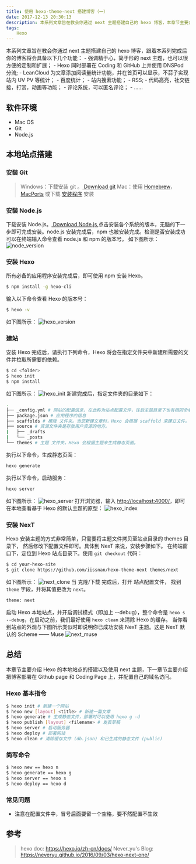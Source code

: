 ```yaml
---
title: 使用 hexo-theme-next 搭建博客（一）
date: 2017-12-13 20:30:13
description: 本系列文章旨在教会你通过 next 主题搭建自己的 hexo 博客，本章节主要介绍 Hexo 的本地站点的搭建以及使用 next 主题
tags: 
    Hexo
---
```

<p id="div-border-top-blue">
本系列文章旨在教会你通过 next 主题搭建自己的 hexo 博客，跟着本系列完成后你的博客将会具备以下几个功能：
- 强调精于心，简于形的 next 主题，也可以很方便的定制和扩展；
- Hexo 同时部署在 Coding 和 GitHub 上并使用 DNSPod 分流;
- LeanCloud 为文章添加阅读量统计功能，并在首页可以显示，不蒜子实现站内 UV PV 等统计；
- 百度统计；
- 站内搜索功能；
- RSS;
- 代码高亮，社交链接，打赏，动画等功能；
- 评论系统，可以匿名评论；
- ......
</p>


## 软件环境
* Mac OS
* Git
* Node.js

## 本地站点搭建
### 安装 Git
> Windows：下载安装 git 。<a id="download" href="https://git-scm.com/download/win"><i class="fa fa-download"></i><span> Download git</span></a>
> Mac：使用 [Homebrew](http://mxcl.github.com/homebrew/)，[MacPorts](http://www.macports.org/) 或下载 [安装程序](http://sourceforge.net/projects/git-osx-installer/) 安装

### 安装 Node.js
下载安装 Node.js。<a id="download" href="https://nodejs.org/en/#download"><i class="fa fa-download"></i><span> Download Node.js</span></a>,点击安装各个系统的版本，无脑的下一步即可完成安装。node.js 安装完成后，npm 也被安装完成。检测是否安装成功可以在终端输入命令查看 node.js 和 npm 的版本号。
如下图所示：
![node_version](http://p0ufe2pi4.bkt.clouddn.com/build-blog-one/node_version.png)

### 安装 Hexo
所有必备的应用程序安装完成后，即可使用 npm 安装 Hexo。
```bash
$ npm install -g hexo-cli
```
输入以下命令查看 Hexo 的版本号：
```bash
$ hexo -v
```
如下图所示：
![hexo_version](http://p0ufe2pi4.bkt.clouddn.com/build-blog-one/hexo_version.png)
### 建站
安装 Hexo 完成后，请执行下列命令，Hexo 将会在指定文件夹中新建所需要的文件并拉取所需要的依赖。
```bash
$ cd <folder>
$ hexo init 
$ npm install
```
如下图所示：
![hexo_init](http://p0ufe2pi4.bkt.clouddn.com/build-blog-one/hexo_init.png)
新建完成后，指定文件夹的目录如下：
```bash
.
├── _config.yml # 网站的配置信息，在此称为站点配置文件，往后主题目录下也有相同命名的文件，称为主题配置文件
├── package.json # 应用程序的信息
├── scaffolds # 模版 文件夹。当您新建文章时，Hexo 会根据 scaffold 来建立文件。
├── source # 资源文件夹是存放用户资源的地方。
|   ├── _drafts
|   └── _posts
└── themes # 主题 文件夹。Hexo 会根据主题来生成静态页面。
```
执行以下命令，生成静态页面：
```bash
hexo generate
```
执行以下命令，启动服务：
```bash
hexo server
```
如下图所示：
![hexo_server](http://p0ufe2pi4.bkt.clouddn.com/build-blog-one/hexo_server.png)
打开浏览器，输入 [http://localhost:4000/](http://localhost:4000/)，即可在本地查看基于 Hexo 的默认主题的原型：
![hexo_index](http://p0ufe2pi4.bkt.clouddn.com/build-blog-one/hexo_index.png)
### 安装 NexT
Hexo 安装主题的方式非常简单，只需要将主题文件拷贝至站点目录的 themes 目录下， 然后修改下配置文件即可。具体到 NexT 来说，安装步骤如下。
在终端窗口下，定位到 Hexo 站点目录下。使用 `git checkout` 代码：
```bash
$ cd your-hexo-site
$ git clone https://github.com/iissnan/hexo-theme-next themes/next
```
如下图所示：
![next_clone](http://p0ufe2pi4.bkt.clouddn.com/build-blog-one/git_clone_next.png)
当 克隆/下载 完成后，打开 <span id="inline-blue">站点配置文件</span>， 找到 `theme` 字段，并将其值更改为 `next`。
```bash
theme: next
```
启动 Hexo 本地站点，并开启调试模式（即加上 --debug），整个命令是 `hexo s --debug`，在启动之前，我们最好使用 `hexo clean` 来清除 Hexo 的缓存。
当你看到站点的外观与下图所示类似时即说明你已成功安装 NexT 主题。这是 NexT 默认的 Scheme —— Muse
![next_muse](http://p0ufe2pi4.bkt.clouddn.com/build-blog-one/hexo_index.png)
## 总结
本章节主要介绍 Hexo 的本地站点的搭建以及使用 next 主题，下一章节主要介绍把博客部署在 Github page 和 Coding Page 上，并配置自己的域名访问。
### Hexo 基本指令
```bash
$ hexo init # 新建一个网站
$ hexo new [layout] <title> # 新建一篇文章
$ hexo generate # 生成静态文件，部署时可以使用 hexo g -d
$ hexo publish [layout] <filename> # 发表草稿
$ hexo server # 启动服务器
$ hexo deploy # 部署网站
$ hexo clean # 清除缓存文件 (db.json) 和已生成的静态文件 (public)
```

### 简写命令
```bash
$ hexo new == hexo n
$ hexo generate == hexo g
$ hexo server == hexo s
$ hexo deploy == hexo d
```

### 常见问题
* 注意在配置文件中，冒号后面要留一个空格，要不然配置不生效

## 参考
>hexo doc: https://hexo.io/zh-cn/docs/
>Never_yu's Blog: https://neveryu.github.io/2016/09/03/hexo-next-one/

    
    
    
    





